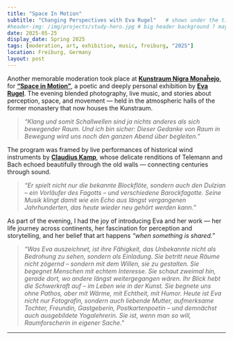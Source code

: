 ```yaml
---
title: "Space In Motion"
subtitle: "Changing Perspectives with Eva Rugel"   # shows under the title in the hero
#header-img: /img/projects/study-hero.jpg # big header background ? maybe I can pick one artwork picture or even a video?
date: 2025-05-25
display_date: Spring 2025
tags: [moderation, art, exhibition, music, freiburg, "2025"]
location: Freiburg, Germany
layout: post
---
```


Another memorable moderation took place at [**Kunstraum Nigra Monaĥejo**](https://www.instagram.com/nigramonahejo/), for [**“Space in Motion”**](https://www.evarugelphotography.de/exhibitions-2.html), a poetic and deeply personal exhibition by [**Eva Rugel**](https://www.evarugelphotography.de/). The evening blended photography, live music, and stories about perception, space, and movement — held in the atmospheric halls of the former monastery that now houses the Kunstraum.

> *“Klang und somit Schallwellen sind ja nichts anderes als sich bewegender Raum. Und ich bin sicher: Dieser Gedanke von Raum in Bewegung wird uns noch den ganzen Abend über begleiten.”*  

The program was framed by live performances of historical wind instruments by [**Claudius Kamp**](https://www.linkedin.com/in/claudius-kamp-784b936b/?originalSubdomain=de), whose delicate renditions of Telemann and Bach echoed beautifully through the old walls — connecting centuries through sound.  

> *“Er spielt nicht nur die bekannte Blockflöte, sondern auch den Dulzian – ein Vorläufer des Fagotts – und verschiedene Barockfagotte. Seine Musik klingt damit wie ein Echo aus längst vergangenen Jahrhunderten, das heute wieder neu gehört werden kann.”*  

As part of the evening, I had the joy of introducing Eva and her work — her life journey across continents, her fascination for perception and storytelling, and her belief that art happens *“when something is shared.”*  

> *“Was Eva auszeichnet, ist ihre Fähigkeit, das Unbekannte nicht als Bedrohung zu sehen, sondern als Einladung. Sie betritt neue Räume nicht zögernd – sondern mit dem Willen, sie zu gestalten. Sie begegnet Menschen mit echtem Interesse. Sie schaut zweimal hin,
gerade dort, wo andere längst weitergegangen wären. Ihr Blick hebt die Schwerkraft auf –
im Leben wie in der Kunst. Sie begnete uns ohne Pathos, aber mit Wärme, mit Echtheit,
mit Humor.
Heute ist Eva nicht nur Fotografin, sondern auch liebende Mutter, aufmerksame Tochter,
Freundin, Gastgeberin, Postkartenpoetin – und demnächst auch ausgebildete Yogalehrerin.
Sie ist, wenn man so will, Raumforscherin in eigener Sache."*

---